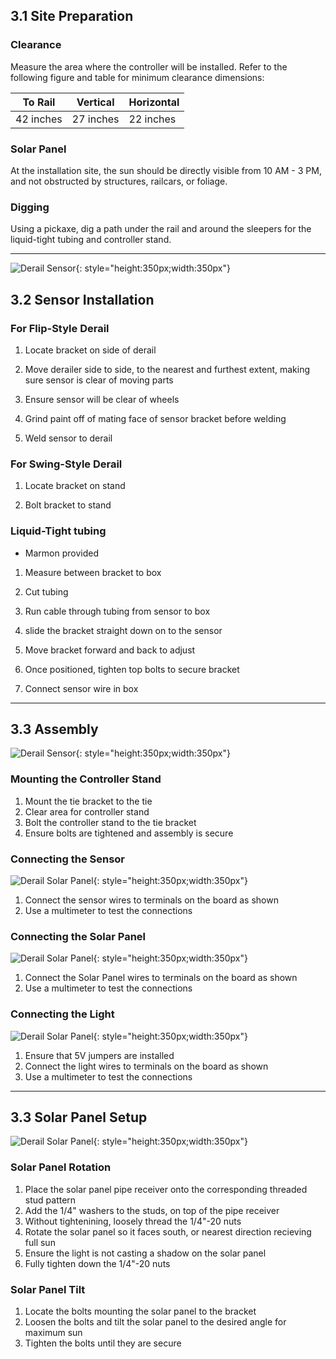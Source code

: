 ## 3.1 Site Preparation

### Clearance

Measure the area where the controller will be installed. Refer to the following figure and table for minimum clearance dimensions:

| To Rail   | Vertical   | Horizontal   |
|------------|------------|------------|
| 42 inches| 27 inches| 22 inches|

### Solar Panel

At the installation site, the sun should be directly visible from 10 AM - 3 PM, and not obstructed by structures, railcars, or foliage.

### Digging

Using a pickaxe, dig a path under the rail and around the sleepers for the liquid-tight tubing and controller stand.

---

![Derail Sensor](assets/derail_sensor.jpg){: style="height:350px;width:350px"}

## 3.2 Sensor Installation

### For Flip-Style Derail

1. Locate bracket on side of derail

2. Move derailer side to side, to the nearest and furthest extent, making sure sensor is clear of moving parts

3. Ensure sensor will be clear of wheels

4. Grind paint off of mating face of sensor bracket before welding

5. Weld sensor to derail 

### For Swing-Style Derail

1. Locate bracket on stand 

2. Bolt bracket to stand

### Liquid-Tight tubing

* Marmon provided

1. Measure between bracket to box

3. Cut tubing

5. Run cable through tubing from sensor to box

7. slide the bracket straight down on to the sensor

9. Move bracket forward and back to adjust

11. Once positioned, tighten top bolts to secure bracket

13. Connect sensor wire in box

---

## 3.3 Assembly

![Derail Sensor](assets/derail_housing.jpg){: style="height:350px;width:350px"}

### Mounting the Controller Stand

1. Mount the tie bracket to the tie
2. Clear area for controller stand
3. Bolt the controller stand to the tie bracket
4. Ensure bolts are tightened and assembly is secure

### Connecting the Sensor

![Derail Solar Panel](assets/derail_board.jpg){: style="height:350px;width:350px"}

1. Connect the sensor wires to terminals on the board as shown
2. Use a multimeter to test the connections

### Connecting the Solar Panel

![Derail Solar Panel](assets/solar_control.jpg){: style="height:350px;width:350px"}

1. Connect the Solar Panel wires to terminals on the board as shown
2. Use a multimeter to test the connections

### Connecting the Light

![Derail Solar Panel](assets/derail_wire.jpg){: style="height:350px;width:350px"}

1. Ensure that 5V jumpers are installed
2. Connect the light wires to terminals on the board as shown
3. Use a multimeter to test the connections

---

## 3.3 Solar Panel Setup

![Derail Solar Panel](assets/solar_adjust.jpg){: style="height:350px;width:350px"}

### Solar Panel Rotation

1. Place the solar panel pipe receiver onto the corresponding threaded stud pattern
2. Add the 1/4" washers to the studs, on top of the pipe receiver
3. Without tightenining, loosely thread the 1/4"-20 nuts 
4. Rotate the solar panel so it faces south, or nearest direction recieving full sun
5. Ensure the light is not casting a shadow on the solar panel
6. Fully tighten down the 1/4"-20 nuts

### Solar Panel Tilt

1. Locate the bolts mounting the solar panel to the bracket
2. Loosen the bolts and tilt the solar panel to the desired angle for maximum sun
3. Tighten the bolts until they are secure
